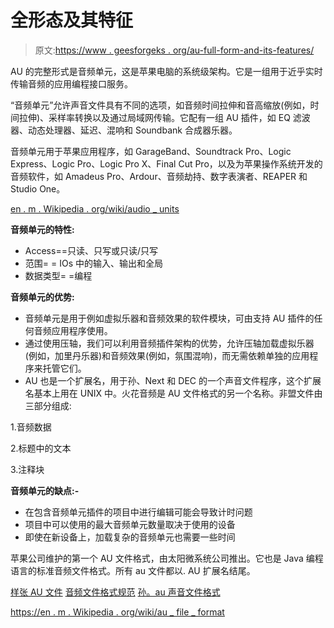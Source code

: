 # 全形态及其特征

> 原文:[https://www . geesforgeks . org/au-full-form-and-its-features/](https://www.geeksforgeeks.org/au-full-form-and-its-features/)

AU 的完整形式是音频单元，这是苹果电脑的系统级架构。它是一组用于近乎实时传输音频的应用编程接口服务。

“音频单元”允许声音文件具有不同的选项，如音频时间拉伸和音高缩放(例如，时间拉伸)、采样率转换以及通过局域网传输。它配有一组 AU 插件，如 EQ 滤波器、动态处理器、延迟、混响和 Soundbank 合成器乐器。

音频单元用于苹果应用程序，如 GarageBand、Soundtrack Pro、Logic Express、Logic Pro、Logic Pro X、Final Cut Pro，以及为苹果操作系统开发的音频软件，如 Amadeus Pro、Ardour、音频劫持、数字表演者、REAPER 和 Studio One。

[en . m . Wikipedia . org/wiki/audio _ units](en.m.wikipedia.org/wiki/Audio_Units)

**音频单元的特性:**

*   Access==只读、只写或只读/只写
*   范围= = IOs 中的输入、输出和全局
*   数据类型= =编程

**音频单元的优势:**

*   音频单元是用于例如虚拟乐器和音频效果的软件模块，可由支持 AU 插件的任何音频应用程序使用。
*   通过使用压轴，我们可以利用音频插件架构的优势，允许压轴加载虚拟乐器(例如，加里丹乐器)和音频效果(例如，氛围混响)，而无需依赖单独的应用程序来托管它们。
*   AU 也是一个扩展名，用于孙、Next 和 DEC 的一个声音文件程序，这个扩展名基本上用在 UNIX 中。火花音频是 AU 文件格式的另一个名称。非盟文件由三部分组成:

1.音频数据

2.标题中的文本

3.注释块

**音频单元的缺点:-**

*   在包含音频单元插件的项目中进行编辑可能会导致计时问题
*   项目中可以使用的最大音频单元数量取决于使用的设备
*   即使在新设备上，加载复杂的音频单元也需要一些时间

苹果公司维护的第一个 AU 文件格式，由太阳微系统公司推出。它也是 Java 编程语言的标准音频文件格式。所有 au 文件都以. AU 扩展名结尾。

[样张 AU 文件](http://www.nch.com.au/acm/sample.au)
[音频文件格式规范](https://web.archive.org/web/20121028010008/http://www-mmsp.ece.mcgill.ca/Documents/AudioFormats/AU/AU.html)
[孙。au 声音文件格式](http://pubs.opengroup.org/external/auformat.html)

[https://en . m . Wikipedia . org/wiki/au _ file _ format](https://en.m.wikipedia.org/wiki/Au_file_format)